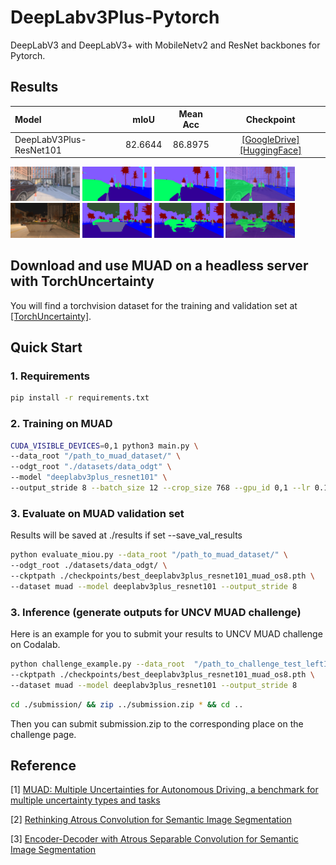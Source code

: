 # DeepLabv3Plus-Pytorch

DeepLabV3 and DeepLabV3+ with MobileNetv2 and ResNet backbones for Pytorch.

## Results


|  Model          | mIoU | Mean Acc  |    Checkpoint    |
| :--------        | :-----------:| :----: | :--------: |
| DeepLabV3Plus-ResNet101     | 82.6644   | 86.8975 |  [[GoogleDrive]](https://drive.google.com/file/d/1buUqaNxHOPcaSpO-nS1UTLTL2FkJAzHd/view)  [[HuggingFace]](https://huggingface.co/Xuanlong/MUAD_DeepLabmodel)   |  

<div>
<img src="samples/0_image.png"   width="22%">
<img src="samples/0_target.png"  width="22%">
<img src="samples/0_pred.png"    width="22%">
<img src="samples/0_overlay.png" width="22%">
</div>

<div>
<img src="samples/55_image.png"   width="22%">
<img src="samples/55_target.png"  width="22%">
<img src="samples/55_pred.png"    width="22%">
<img src="samples/55_overlay.png" width="22%">
</div>

## Download and use MUAD on a headless server with TorchUncertainty

You will find a torchvision dataset for the training and validation set at [[TorchUncertainty]](https://github.com/ENSTA-U2IS-AI/torch-uncertainty).

## Quick Start

### 1. Requirements

```bash
pip install -r requirements.txt
```


### 2. Training on MUAD

```bash
CUDA_VISIBLE_DEVICES=0,1 python3 main.py \
--data_root "/path_to_muad_dataset/" \
--odgt_root "./datasets/data_odgt" \
--model "deeplabv3plus_resnet101" \
--output_stride 8 --batch_size 12 --crop_size 768 --gpu_id 0,1 --lr 0.1 --val_batch_size 2
```

### 3. Evaluate on MUAD validation set
Results will be saved at ./results if set --save_val_results

```bash
python evaluate_miou.py --data_root "/path_to_muad_dataset/" \
--odgt_root ./datasets/data_odgt/ \
--ckptpath ./checkpoints/best_deeplabv3plus_resnet101_muad_os8.pth \
--dataset muad --model deeplabv3plus_resnet101 --output_stride 8
```

### 3. Inference (generate outputs for UNCV MUAD challenge)
Here is an example for you to submit your results to UNCV MUAD challenge on Codalab. 
```bash
python challenge_example.py --data_root  "/path_to_challenge_test_leftImg8bit_folder/" \
--ckptpath ./checkpoints/best_deeplabv3plus_resnet101_muad_os8.pth \
--dataset muad --model deeplabv3plus_resnet101 --output_stride 8
```

```bash
cd ./submission/ && zip ../submission.zip * && cd ..
```
Then you can submit submission.zip to the corresponding place on the challenge page.

## Reference

[1] [MUAD: Multiple Uncertainties for Autonomous Driving, a benchmark for multiple uncertainty types and tasks](https://arxiv.org/abs/2203.01437)

[2] [Rethinking Atrous Convolution for Semantic Image Segmentation](https://arxiv.org/abs/1706.05587)

[3] [Encoder-Decoder with Atrous Separable Convolution for Semantic Image Segmentation](https://arxiv.org/abs/1802.02611)
